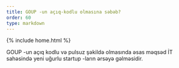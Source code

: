 ```yaml
---
title: GOUP -un açıq-kodlu olmasına səbəb?
order: 60
type: markdown
---
```

{% include home.html %}

GOUP -un açıq kodlu və pulsuz şəkildə olmasında əsas məqsəd İT sahəsində  yeni uğurlu startup -ların ərsəyə gəlməsidir.
